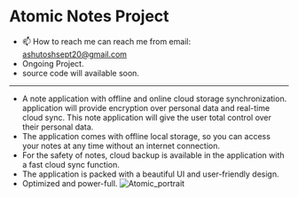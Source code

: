 # Atomic Notes Project
- 📫 How to reach me can reach me from email: ashutoshsept20@gmail.com
- Ongoing Project.
- source code will available soon.
__________________________________________________________________
- A note application with offline and online cloud storage synchronization. application will provide encryption over personal data and real-time cloud sync. This note application will give the user total control over their personal data.
- The application comes with offline local storage, so you can access your notes at any time without an internet connection.
- For the safety of notes, cloud backup is available in the application with a fast cloud sync function. 
- The application is packed with a beautiful UI and user-friendly design.
- Optimized and power-full.
![Atomic_portrait](https://github.com/DevBehindYou/Atomic-Notes-Project/assets/147663456/2470fc01-30fa-404c-9266-95c060d7850d)



